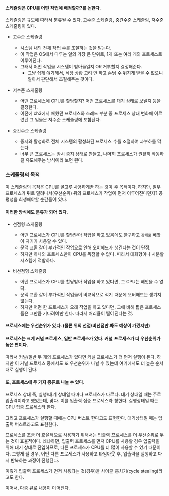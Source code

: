 #### 스케쥴링은 CPU를 어떤 작업에 배정할까?를 논한다.

스케쥴링은 규모에 따라서 분류될 수 있다. 고수준 스케줄링, 중간수준 스케줄링, 저수준 스케줄링이 있다.

- 고수준 스케줄링
  - 시스템 내의 전체 작업 수를 조절하는 것을 맡는다. 
  - 이 작업은 OS에서 다루는 일의 가장 큰 단위로, 1개 또는 여러 개의 프로세스로 이루어진다.
  - 그래서 어떤 작업을 시스템이 받아들일지 OR 거부할지 결정해준다.
    - 그냥 쉽게 얘기해서, 식당 상황 고려 안 하고 손님 수 뒤지게 받을 수 없으니 알아서 판단해서 조절해주는 것이다.

- 저수준 스케줄링
  - 어떤 프로세스에 CPU를 할당할지? 어떤 프로세스를 대기 상태로 보낼지 등을 결정한다.
  - 이전에 ch3에서 배웠던 프로세스와 스레드 부분 중 프로세스 상태 변화에 이르렀던 그 일들은 저수준 스케줄링에 포함된다.

- 중간수준 스케줄링
  - 중지와 활성화로 전체 시스템의 활성화된 프로세스 수를 조절하여 과부하를 막는다.
  - 너무 큰 프로세스는 잠시 중지 상태로 만들고, 나머지 프로세스가 원활히 작동하길 유도해주는 방식이라 보면 된다.
### 스케줄링의 목적 
이 스케줄링의 목적은 CPU를 골고루 사용하게끔 하는 것이 주 목적이다. 하지만, 일부 프로세스가 뒤로 밀려나서(우선순위)
뒤의 프로세스가 작업이 먼저 이루어진다던지? 공평성을 희생해야할 순간들이 있다.

#### 이러한 방식에도 분류가 되어 있다.

- 선점형 스케줄링
  - 어떤 프로세스가 CPU를 할당받아 작업을 하고 있음에도 불구하고 `강제로` 빼앗아 자기가 사용할 수 있다.
  - 문맥 교환 같이 부가적인 작업으로 인해 오버헤드가 생긴다는 것이 단점.
  - 하지만 하나의 프로세스만이 CPU를 독점할 수 없다. 따라서 대화형이나 시분할 시스템에 적합하다.

- 비선점형 스케줄링
  - 어떤 프로세스가 CPU를 할당받아 작업을 하고 있다면, 그 CPU는 빼앗을 수 없다.
  - 문맥 교환 같이 부가적인 작업들이 비교적으로 적기 때문에 오버헤드는 생기지 않는다.
  - 하지만 어떤 한 프로세스가 오래 작업을 하고 있다면, 그에 비해 짧은 프로세스들은 그만큼 기다려야만 한다. 따라서 처리율이 떨어진다는 것.

#### 프로세스에는 우선순위가 있다. (물론 위의 선점/비선점만 봐도 예상이 가겠지만)

#### 프로세스는 크게 커널 프로세스, 일반 프로세스가 있다. 커널 프로세스가 더 우선순위가 높은 편이다.

따라서 커널/일반 두 개의 프로세스가 있다면 커널 프로세스가 더 먼저 실행이 된다. 하지만 이 커널 프로세스 중에서도 또 우선순위가 나뉠 수 있는데
여기에서도 더 높은 순서대로 실행이 된다.

#### 또, 프로세스에 두 가지 종류로 나눌 수 있다.

프로세스 상태 즉, 실행/대기 상태일 때마다 프로세스가 다르다. 
대기 상태일 때는 주로 입출력이라고 했었는데, 맞다. 이를 입출력 집중 프로세스라 칭한다. 실행상태일 때는 CPU 집중 프로세스라 한다.

그리고 프로세스가 실행할 때에는 CPU 버스트 한다고도 표현한다. 대기상태일 때는 입출력 버스트라고도 표현한다.

프로세스를 조금 더 효율적으로 사용하기 위해서는 입출력 프로세스를 더 우선순위로 두는 것이 효율적이다. 
왜냐하면, 입출력 프로세스를 먼저 CPU를 사용할 경우 입출력을 위해 대기 상태로 진입하므로, 다른 프로세스가 CPU를 더 많이 사용할 수 있기 때문이다.
그렇게 될 경우, 어떤 다른 프로세스가 사용하고 타임아웃 후, 입출력을 실행하고 다시 반복하는 과정이 진행된다.

이렇게 입출력 프로세스가 먼저 사용되는 것(경우)을 사이클 훔치기(cycle stealing)라고도 한다.

이어서, 다중 큐로 내용이 이어진다.